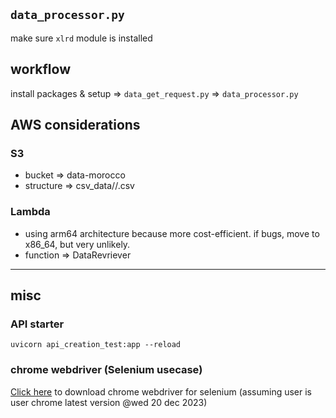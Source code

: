 ## `data_processor.py`

make sure `xlrd` module is installed

## workflow

install packages & setup => `data_get_request.py` => `data_processor.py`

## AWS considerations

### S3

-   bucket => data-morocco
-   structure => csv_data/<theme>/<filename>.csv

### Lambda

-   using arm64 architecture because more cost-efficient. if bugs, move to x86_64, but very unlikely.
-   function => DataRevriever

---

## misc

### API starter

`uvicorn api_creation_test:app --reload`

### chrome webdriver (Selenium usecase)

[Click here](https://edgedl.me.gvt1.com/edgedl/chrome/chrome-for-testing/120.0.6099.109/mac-x64/chromedriver-mac-x64.zip) to download chrome webdriver for selenium (assuming user is user chrome latest version @wed 20 dec 2023)
